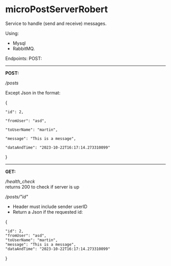 # microPostServerRobert


Service to handle (send and receive) messages. 

Using:
- Mysql
- RabbitMQ.

Endpoints:
POST:

---
**POST:**

*/posts*

Except Json in the format: 

 {   

	"id": 2,

	"fromUser": "asd",

	"toUserName": "martin",

	"message": "This is a message",

	"dataAndTime": "2023-10-22T16:17:14.273310099"

}


---

**GET:**

*/health_check*  
returns 200 to check if server is up

*/posts/"id"*
*  Header must include sender userID 
* Return a Json if the requested id:


  
{

	"id": 2,
	"fromUser": "asd",
	"toUserName": "martin",
	"message": "This is a message",
	"dataAndTime": "2023-10-22T16:17:14.273310099"
}


